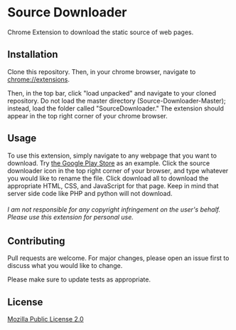 # Source Downloader

Chrome Extension to download the static source of web pages. 

## Installation

Clone this repository. Then, in your chrome browser, navigate to 
[chrome://extensions](chrome://extensions).

Then, in the top bar, click "load unpacked" and navigate to your cloned repository. Do not load the master directory (Source-Downloader-Master); instead, load the folder called "SourceDownloader." The extension should appear in the top right corner of your chrome browser.

## Usage

To use this extension, simply navigate to any webpage that you want to download. Try [the Google Play Store](https://play.google.com/) as an example. Click the source downloader icon in the top right corner of your browser, and type whatever you would like to rename the file. Click download all to download the appropriate HTML, CSS, and JavaScript for that page. Keep in mind that server side code like PHP and python will not download.
###### I am not responsible for any copyright infringement on the user's behalf. Please use this extension for personal use.


## Contributing
Pull requests are welcome. For major changes, please open an issue first to discuss what you would like to change.

Please make sure to update tests as appropriate.

## License
[Mozilla Public License 2.0](https://www.mozilla.org/en-US/MPL/2.0/)
